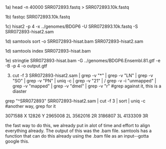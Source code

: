 1a) head -n 40000 SRR072893.fastq > SRR072893.10k.fastq

1b) fastqc SRR072893.10k.fastq 

1c) hisat2 -p 4 -x ../genomes/BDGP6 -U SRR072893.10k.fastq -S SRR072893-hisat2.sam

1d) samtools sort -o SRR072893-hisat.bam SRR072893-hisat2.sam

1d) samtools index SRR072893-hisat.bam 

1e) stringtie SRR072893-hisat.bam  -G ../genomes/BDGP6.Ensembl.81.gtf -e -B -p 4 -o output.gtf

3) cut -f 3 SRR072893-hisat2.sam | grep -v "*" | grep -v "LN" | grep -v "SO" | grep -v "PN" | uniq -c | grep -v "21" | /
grep -v -i "unmapped" | grep -v "mapped" | grep -v "dmel" | grep -v "r" #grep against it, this is a diaster

grep "^SRR072893" SRR072893-hisat2.sam | cut -f 3 | sort | uniq -c #another way, grep for it 

3071588 X
12826 Y
2965008 2L
3562016 2R
3186807 3L
4133309 3R

the fast way to do this, we already put in alot of time and effort to align everything already. The output of this was the .bam file. samtools has a 
function that can do this already using the .bam file as an input--gotta google this. 
